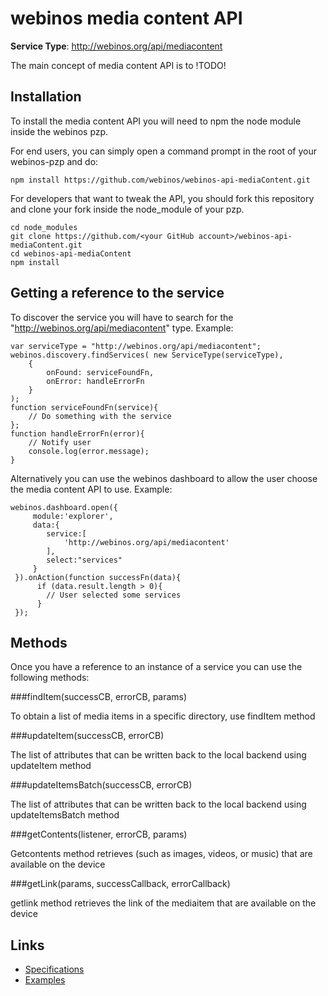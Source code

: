 # webinos media content API #

**Service Type**: http://webinos.org/api/mediacontent

The main concept of media content API is to !TODO!


## Installation ##

To install the media content API you will need to npm the node module inside the webinos pzp.

For end users, you can simply open a command prompt in the root of your webinos-pzp and do: 

	npm install https://github.com/webinos/webinos-api-mediaContent.git

For developers that want to tweak the API, you should fork this repository and clone your fork inside the node_module of your pzp.

	cd node_modules
	git clone https://github.com/<your GitHub account>/webinos-api-mediaContent.git
	cd webinos-api-mediaContent
	npm install


## Getting a reference to the service ##

To discover the service you will have to search for the "http://webinos.org/api/mediacontent" type. Example:

	var serviceType = "http://webinos.org/api/mediacontent";
	webinos.discovery.findServices( new ServiceType(serviceType), 
		{ 
			onFound: serviceFoundFn, 
			onError: handleErrorFn
		}
	);
	function serviceFoundFn(service){
		// Do something with the service
	};
	function handleErrorFn(error){
		// Notify user
		console.log(error.message);
	}

Alternatively you can use the webinos dashboard to allow the user choose the media content API to use. Example:
 	
	webinos.dashboard.open({
         module:'explorer',
	     data:{
         	service:[
            	'http://webinos.org/api/mediacontent'
         	],
            select:"services"
         }
     }).onAction(function successFn(data){
		  if (data.result.length > 0){
			// User selected some services
		  }
	 });

## Methods ##

Once you have a reference to an instance of a service you can use the following methods:

###findItem(successCB, errorCB, params)

To obtain a list of media items in a specific directory, use findItem method

###updateItem(successCB, errorCB)

The list of attributes that can be written back to the local backend using updateItem method

###updateItemsBatch(successCB, errorCB)

The list of attributes that can be written back to the local backend using updateItemsBatch method

###getContents(listener, errorCB, params)

Getcontents method retrieves (such as images, videos, or music) that are available on the device

###getLink(params, successCallback, errorCallback)

getlink method retrieves the link of the mediaitem that are available on the device


## Links ##

- [Specifications](http://dev.webinos.org/specifications/api/MediaContent.html)
- [Examples](https://github.com/webinos/webinos-api-mediaContent/wiki/Examples)

